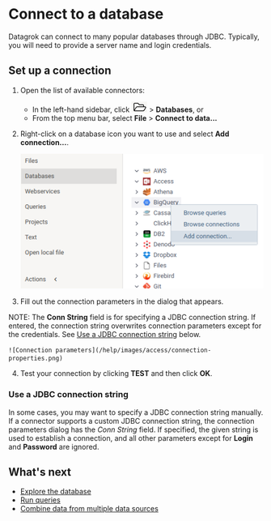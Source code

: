 # Connect to a database

Datagrok can connect to many popular databases through JDBC.
Typically, you will need to provide a server name and login credentials.

## Set up a connection

1. Open the list of available connectors:
    * In the left-hand sidebar, click ![Open](/help/images/open-icon.png) > **Databases**, or
    * From the top menu bar, select **File** > **Connect to data...**

2. Right-click on a database icon you want to use and select **Add connection...**.

    ![Add connection](/help/images/access/data-connection-tree.png)

3. Fill out the connection parameters in the dialog that appears.

NOTE: The **Conn String** field is for specifying a JDBC connection string.
If entered, the connection string overwrites connection parameters except for the credentials.
See [Use a JDBC connection string](#use-a-jdbc-connection-string) below.

    ![Connection parameters](/help/images/access/connection-properties.png)

4. Test your connection by clicking **TEST** and then click **OK**.
    
    
### Use a JDBC connection string

In some cases, you may want to specify a JDBC connection string manually.
If a connector supports a custom JDBC connection string, the connection parameters dialog has the *Conn String* field.
If specified, the given string is used to establish a connection, and all other parameters except for **Login** and **Password** are ignored.

## What's next

* [Explore the database]()
* [Run queries]()
* [Combine data from multiple data sources]()
